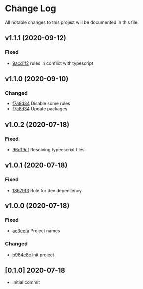 # Change Log
All notable changes to this project will be documented in this file.

## v1.1.1 (2020-09-12)
### Fixed
- [9acd1f2](https://github.com/fabulator/eslint-config-fabulator/commit/9acd1f219a7f2309078b702a203d93477890530b) rules in conflict with typescript

## v1.1.0 (2020-09-10)
### Changed
- [f7a8d34](https://github.com/fabulator/eslint-config-fabulator/commit/f7a8d3401cc07ea0f7e83e2dcb4742747aa3c453) Disable some rules
- [f7a8d34](https://github.com/fabulator/eslint-config-fabulator/commit/f7a8d3401cc07ea0f7e83e2dcb4742747aa3c453) Update packages

## v1.0.2 (2020-07-18)
### Fixed
- [96d19cf](https://github.com/fabulator/eslint-config-fabulator/commit/96d19cf43b97f03e1a2803eb8a190a16754d91e0) Resolving typeescript files

## v1.0.1 (2020-07-18)
### Fixed
- [18679f3](https://github.com/fabulator/eslint-config-fabulator/commit/18679f3a907e261c2f6052fe0d0e26d220fe2282) Rule for dev dependency

## v1.0.0 (2020-07-18)
### Fixed
- [ae3eefa](https://github.com/fabulator/eslint-config-fabulator/commit/ae3eefa7cf3d897a63942a38cc475b406ea82f75) Project names

### Changed
- [b984c8c](https://github.com/fabulator/eslint-config-fabulator/commit/b984c8c50e8ecd844ab1fa28878399d7bc093f45) init project

## [0.1.0] 2020-07-18
- Initial commit
